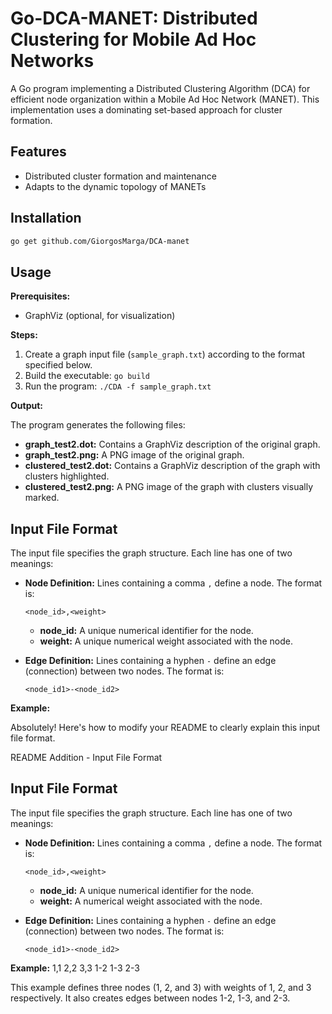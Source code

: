 # Go-DCA-MANET: Distributed Clustering for Mobile Ad Hoc Networks

A Go program implementing a Distributed Clustering Algorithm (DCA) for efficient node organization within a Mobile Ad Hoc Network (MANET). This implementation uses a dominating set-based approach for cluster formation.

## Features 

* Distributed cluster formation and maintenance 
* Adapts to the dynamic topology of MANETs

## Installation 

```bash
go get github.com/GiorgosMarga/DCA-manet
```
## Usage

**Prerequisites:**

* GraphViz (optional, for visualization)

**Steps:**

1. Create a graph input file (`sample_graph.txt`) according to the format specified below.
2. Build the executable: `go build`
3. Run the program:  `./CDA -f sample_graph.txt`

**Output:**

The program generates the following files:
* **graph_test2.dot:** Contains a GraphViz description of the original graph.
* **graph_test2.png:**  A PNG image of the original graph.
* **clustered_test2.dot:** Contains a GraphViz description of the graph with clusters highlighted.
* **clustered_test2.png:** A PNG image of the graph with clusters visually marked.

## Input File Format
The input file specifies the graph structure. Each line has one of two meanings:

* **Node Definition:**  Lines containing a comma `,` define a node. The format is:
    ```
    <node_id>,<weight>
    ```
    *  **node_id:** A unique numerical identifier for the node.
    * **weight:** A unique numerical weight associated with the node.

* **Edge Definition:** Lines containing a hyphen `-` define an edge (connection) between two nodes. The format is:
    ```
    <node_id1>-<node_id2>
    ```

**Example:**


Absolutely! Here's how to modify your README to clearly explain this input file format.

README Addition - Input File Format

## Input File Format

The input file specifies the graph structure. Each line has one of two meanings:

* **Node Definition:**  Lines containing a comma `,` define a node. The format is:
    ```
    <node_id>,<weight>
    ```
    *  **node_id:** A unique numerical identifier for the node.
    * **weight:** A numerical weight associated with the node.

* **Edge Definition:** Lines containing a hyphen `-` define an edge (connection) between two nodes. The format is:
    ```
    <node_id1>-<node_id2>
    ```

**Example:**
1,1
2,2
3,3
1-2
1-3
2-3

This example defines three nodes (1, 2, and 3) with weights of 1, 2, and 3 respectively. It also creates edges between nodes 1-2, 1-3, and 2-3.
